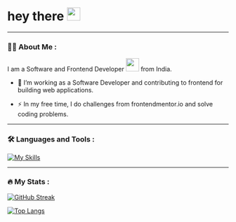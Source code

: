 

<h1>
  hey there
  <img src="https://media.giphy.com/media/hvRJCLFzcasrR4ia7z/giphy.gif" width="30px"/>
</h1>

---

### :woman_technologist: About Me :

I am a Software and Frontend Developer <img src="https://media.giphy.com/media/WUlplcMpOCEmTGBtBW/giphy.gif" width="30"> from India.

- :telescope: I’m working as a Software Developer and contributing to frontend for building web applications.

- :zap: In my free time, I do challenges from frontendmentor.io and solve coding problems.

---

### :hammer_and_wrench: Languages and Tools :

[![My Skills](https://skillicons.dev/icons?i=html,css,react,redux,sass,nodejs,js)](https://skillicons.dev)

---

### :fire: My Stats :

[![GitHub Streak](http://github-readme-streak-stats.herokuapp.com?user=Itskrish01&theme=dark&background=000000)](https://git.io/streak-stats)

[![Top Langs](https://github-readme-stats.vercel.app/api/top-langs/?username=Itskrish01&layout=compact&theme=vision-friendly-dark)](https://github.com/Itskrish01/github-readme-stats)
